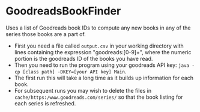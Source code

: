 # GoodreadsBookFinder
Uses a list of Goodreads book IDs to compute any new books in any of the series those books are a part of.

- First you need a file called `output.csv` in your working directory with lines containing the expression "goodreads:[0-9]+", where the numeric portion is the goodreads ID of the books you have read.
- Then you need to run the program using your goodreads API key: `java -cp [class path] -DKEY=[your API key] Main`.
- The first run this will take a long time as it builds up information for each book.
- For subsequent runs you may wish to delete the files in `cache/https:/www.goodreads.com/series/` so that the book listing for each series is refreshed.
